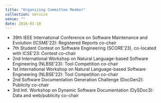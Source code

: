 ```yaml
---
title: "Organizing Committee Member"
collection: service
venue: ""
date: 2016-01-18
---
```


* 39th IEEE International Conference on Software Maintenance and Evolution (ICSME’22): Registered Reports co-chair
* 7th Student Contest on Software Engineering (SCORE’23), co-located with ICSE’23: Contest co-chair
* 2nd International Workshop on Natural Language-based Software Engineering (NLBSE’23): Tool Competition co-chair
* 1st International Workshop on Natural Language-based Software Engineering (NLBSE’22): Tool Competition co-chair
* 2nd Software Documentation Generation Challenge (DocGen2): Publicity co-chair
* 3rd Intl. Workshop on Dynamic Software Documentation (DySDoc3): Data and web/publicity co-chair
